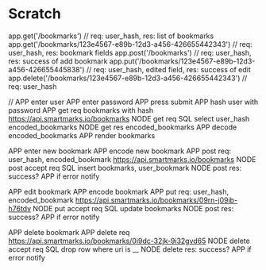 # Scratch
app.get('/bookmarks') // req: user_hash, res: list of bookmarks
app.get('/bookmarks/123e4567-e89b-12d3-a456-426655442343') // req: user_hash, res: bookmark fields
app.post('/bookmarks') // req: user_hash, res: success of add bookmark
app.put('/bookmarks/123e4567-e89b-12d3-a456-426655445838') // req: user_hash, edited field, res: success of edit
app.delete('/bookmarks/123e4567-e89b-12d3-a456-426655442343') // req: user_hash

// 
APP  enter user
APP  enter password
APP  press submit
APP  hash user with password
APP  get req bookmarks with hash https://api.smartmarks.io/bookmarks
NODE get req
SQL  select user_hash encoded_bookmarks
NODE get res encoded_bookmarks
APP  decode encoded_bookmarks
APP  render bookmarks

APP  enter new bookmark
APP  encode new bookmark
APP  post req: user_hash, encoded_bookmark https://api.smartmarks.io/bookmarks
NODE post accept req
SQL  insert bookmarks, user_bookmark
NODE post res: success?
APP  if error notify

APP  edit bookmark
APP  encode bookmark
APP  put req: user_hash, encoded_bookmark https://api.smartmarks.io/bookmarks/09rn-j09ib-h76tdv
NODE put accept req
SQL  update bookmarks
NODE post res: success?
APP  if error notify

APP  delete bookmark
APP  delete req https://api.smartmarks.io/bookmarks/0i9dc-32jk-9i32gvd65
NODE delete accept req
SQL  drop row where uri is __
NODE delete res: success?
APP  if error notify